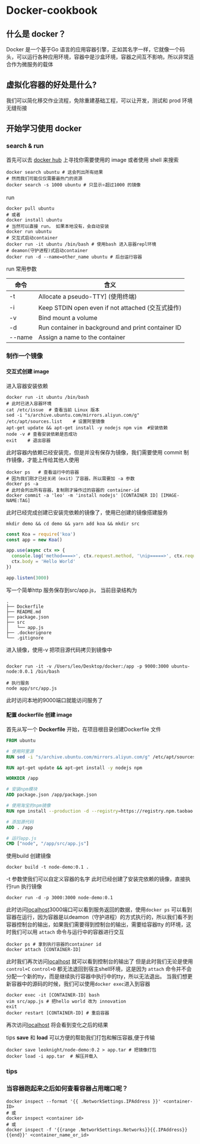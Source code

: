 # Docker-cookbook

## 什么是 docker？

Docker 是一个基于Go 语言的应用容器引擎，正如其名字一样，它就像一个码头，可以运行各种应用环境，容器中是沙盒环境，容器之间互不影响，所以非常适合作为微服务的载体

## 虚拟化容器的好处是什么?

我们可以简化移交作业流程，免除重建基础工程，可以让开发，测试和 prod 环境无缝衔接

## 开始学习使用 docker

### search & run

首先可以去 [docker hub](https://hub.docker.com/explore/) 上寻找你需要使用的 image
或者使用 shell 来搜索

```shell
docker search ubuntu # 这会列出所有结果
# 然而我们可能仅仅需要最热门的资源
docker search -s 1000 ubuntu # 只显示⭐️超过1000 的镜像
```

run

```shell
docker pull ubuntu
# 或者
docker install ubuntu
# 当然可以直接 run， 如果本地没有，会自动安装
docker run ubuntu
# 交互式启动container
docker run -it ubuntu /bin/bash # 使用bash 进入容器repl环境
# deamon(守护进程)式启动container
docker run -d --name=other_name ubuntu # 后台运行容器
```

run 常用参数

| 命令   | 含义                                               |
| ------ | -------------------------------------------------- |
| -t     | Allocate a pseudo-TTY] (使用终端)                  |
| -i     | Keep STDIN open even if not attached  (交互式操作) |
| -v     | Bind mount a volume                                |
| -d     | Run container in background and print container ID |
| --name | Assign a name to the container                     |

### 制作一个镜像

#### 交互式创建 image

进入容器安装依赖

```shell
docker run -it ubuntu /bin/bash 
# 此时已进入容器环境
cat /etc/issue  # 查看当前 Linux 版本
sed -i "s/archive.ubuntu.com/mirrors.aliyun.com/g" /etc/apt/sources.list    # 设置阿里镜像
apt-get update && apt-get install -y nodejs npm vim  #安装依赖
node -v # 查看安装依赖是否成功
exit    # 退出容器
```

此时容器内依赖已经安装完，但是并没有保存为镜像，我们需要使用 commit 制作镜像，才能上传给其他人使用

```shell
docker ps   # 查看运行中的容器
# 因为我们刚才已经关闭（exit）了容器，所以需要加 -a 参数
docker ps -a 
# 此时会列出所有容器，复制刚才操作过的容器的 container-id
docker commit -a 'leo' -m 'install nodejs' [CONTAINER ID] [IMAGE-NAME:TAG]
```

此时已经完成创建已安装完依赖的镜像了，使用已创建的镜像搭建服务

```shell
mkdir demo && cd demo && yarn add koa && mkdir src
```

```javascript
const Koa = require('koa')
const app = new Koa()

app.use(async ctx => {
  console.log('method====>', ctx.request.method, '\nip=====>', ctx.request.ip)
  ctx.body = 'Hello World'
})

app.listen(3000)
```

写一个简单http 服务保存到src/app.js， 
当前目录结构为

```shell
.
├── Dockerfile
├── README.md
├── package.json
├── src
│   └── app.js
├── .dockerignore
└── .gitignore
```

进入镜像，使用-v 把项目源代码拷贝到镜像中

```shell

docker run -it -v /Users/leo/Desktop/docker:/app -p 9000:3000 ubuntu-node:0.0.1 /bin/bash

# 执行服务
node app/src/app.js
```

此时访问本地的9000端口就能访问服务了

#### 配置 dockerfile 创建 image

首先从写一个 **Dockerfile** 开始，在项目根目录创建Dockerfile 文件

```dockerfile
FROM ubuntu

# 使用阿里源
RUN sed -i "s/archive.ubuntu.com/mirrors.aliyun.com/g" /etc/apt/sources.list

RUN apt-get update && apt-get install -y nodejs npm

WORKDIR /app

# 安装npm模块
ADD package.json /app/package.json

# 使用淘宝的npm镜像
RUN npm install --production -d --registry=https://registry.npm.taobao.org

# 添加源代码
ADD . /app

# 运行app.js
CMD ["node", "/app/src/app.js"]

```

使用build 创建镜像

```shell
docker build -t node-demo:0.1 .

```

-t 参数使我们可以自定义容器的名字
此时已经创建了安装完依赖的镜像，直接执行run 执行镜像

```shell
docker run -d -p 3000:3000 node-demo:0.1
```

此时访问[localhost](http://localhost:3000)3000端口可以看到服务返回的数据，使用`docker ps` 可以看到容器在运行，因为容器是以deamon（守护进程）的方式执行的，所以我们看不到容器控制台的输出，如果我们需要得到控制台的输出，需要给容器tty 的环境，这时我们可以用 `attach` 命令与运行中的容器进行交互

```shell
docker ps # 拿到执行容器的container id
docker attach [CONTAINER-ID]
```

此时我们再次访问[localhost](http://localhost:3000) 就可以看到控制台的输出了
但是此时我们无论是使用 `control+C` `control+D` 都无法退回到宿主shell环境，这是因为 `attach` 命令并不会分配一个新的tty，而是继续执行容器中执行中的tty，所以无法退出。
当我们想更新容器中的源码的时候，我们可以使用`docker exec`进入到容器

```shell
docker exec -it [CONTAINER-ID] bash
vim src/app.js # 把hello world 改为 innovation
exit
docker restart [CONTAINER-ID] # 重启容器
```

再次访问[localhost](http://localhost:3000) 将会看到变化之后的结果

tips
**save** 和 **load** 可以方便的帮助我们打包和解压容器,便于传输

```shell
docker save leoknight/node-demo:0.2 > app.tar # 把镜像打包
docker load -i app.tar  # 解压并载入
```
### tips

### 当容器跑起来之后如何查看容器占用端口呢？

```shell
docker inspect --format '{{ .NetworkSettings.IPAddress }}' <container-ID>
# 或
docker inspect <container id>
# 或
docker inspect -f '{{range .NetworkSettings.Networks}}{{.IPAddress}}{{end}}' <container_name_or_id>
```

